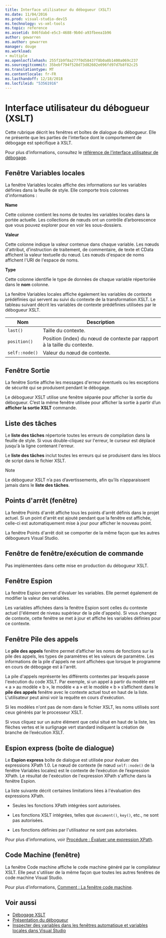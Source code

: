 ```yaml
---
title: Interface utilisateur du débogueur (XSLT)
ms.date: 11/04/2016
ms.prod: visual-studio-dev15
ms.technology: vs-xml-tools
ms.topic: reference
ms.assetid: 846fdabd-e5c3-4688-9b0d-a93fbeea1b96
author: gewarren
ms.author: gewarren
manager: douge
ms.workload:
- multiple
ms.openlocfilehash: 255f1b9f8a277f0d58437f8b0a8b1400a069c237
ms.sourcegitcommit: 35bebf794f528d73d82602e096fd97d7b8f82c25
ms.translationtype: MT
ms.contentlocale: fr-FR
ms.lasthandoff: 12/18/2018
ms.locfileid: "53561916"
---
```

# <a name="debugger-user-interface-xslt"></a>Interface utilisateur du débogueur (XSLT)

Cette rubrique décrit les fenêtres et boîtes de dialogue du débogueur. Elle ne présente que les parties de l'interface dont le comportement de débogage est spécifique à XSLT.

Pour plus d’informations, consultez le [référence de l’interface utilisateur de débogage](../debugger/debugging-user-interface-reference.md).

## <a name="locals-window"></a>Fenêtre Variables locales
 La fenêtre Variables locales affiche des informations sur les variables définies dans la feuille de style. Elle comporte trois colonnes d'informations :

 **Name**

 Cette colonne contient les noms de toutes les variables locales dans la portée actuelle. Les collections de nœuds ont un contrôle d’arborescence que vous pouvez explorer pour en voir les sous-dossiers.

 **Valeur**

 Cette colonne indique la valeur contenue dans chaque variable. Les nœuds d'attribut, d'instruction de traitement, de commentaire, de texte et CData affichent la valeur textuelle du nœud. Les nœuds d'espace de noms affichent l'URI de l'espace de noms.

 **Type**

 Cette colonne identifie le type de données de chaque variable répertoriée dans le **nom** colonne.

 La fenêtre Variables locales affiche également les variables de contexte prédéfinies qui servent au suivi du contexte de la transformation XSLT. Le tableau suivant décrit les variables de contexte prédéfinies utilisées par le débogueur XSLT.

|Nom|Description|
|-|-----------------|
|`last()`|Taille du contexte.|
|`position()`|Position (index) du nœud de contexte par rapport à la taille du contexte.|
|`self::node()`|Valeur du nœud de contexte.|

## <a name="output-window"></a>Fenêtre Sortie
 La fenêtre Sortie affiche les messages d'erreur éventuels ou les exceptions de sécurité qui se produisent pendant le débogage.

 Le débogueur XSLT utilise une fenêtre séparée pour afficher la sortie du débogueur. C’est la même fenêtre utilisée pour afficher la sortie à partir d’un **afficher la sortie XSLT** commande.

## <a name="task-list"></a>Liste des tâches
 Le **liste des tâches** répertorie toutes les erreurs de compilation dans la feuille de style. Si vous double-cliquez sur l'erreur, le curseur est déplacé jusqu'à la ligne contenant l'erreur.

 Le **liste des tâches** inclut toutes les erreurs qui se produisent dans les blocs de script dans le fichier XSLT.

> [!NOTE]
> Le débogueur XSLT n’a pas d’avertissements, afin qu’ils n’apparaissent jamais dans le **liste des tâches**.

## <a name="breakpoints-window"></a>Points d'arrêt (fenêtre)
 La fenêtre Points d'arrêt affiche tous les points d'arrêt définis dans le projet actuel. Si un point d'arrêt est ajouté pendant que la fenêtre est affichée, celle-ci est automatiquement mise à jour pour afficher le nouveau point.

 La fenêtre Points d'arrêt doit se comporter de la même façon que les autres débogueurs Visual Studio.

## <a name="command-windowimmediate-window"></a>Fenêtre de fenêtre/exécution de commande
 Pas implémentées dans cette mise en production du débogueur XSLT.

## <a name="watch-window"></a>Fenêtre Espion
 La fenêtre Espion permet d'évaluer les variables. Elle permet également de modifier la valeur des variables.

 Les variables affichées dans la fenêtre Espion sont celles du contexte actuel (l'élément de niveau supérieur de la pile d'appels). Si vous changez de contexte, cette fenêtre se met à jour et affiche les variables définies pour ce contexte.

## <a name="call-stack-window"></a>Fenêtre Pile des appels
 Le **pile des appels** fenêtre permet d’afficher les noms de fonctions sur la pile des appels, les types de paramètres et les valeurs de paramètre. Les informations de la pile d'appels ne sont affichées que lorsque le programme en cours de débogage est à l'arrêt.

 La pile d'appels représente les différents contextes par lesquels passe l'exécution du code XSLT. Par exemple, si un appel à partir du modèle est « a » au modèle « b », le modèle « a » et le modèle « b » s’affichent dans le **pile des appels** fenêtre avec le contexte actuel tout en haut de la liste. L'utilisateur peut ainsi voir la requête en cours d'exécution.

 Si les modèles n'ont pas de nom dans le fichier XSLT, les noms utilisés sont ceux générés par le processeur XSLT.

 Si vous cliquez sur un autre élément que celui situé en haut de la liste, les flèches vertes et le surlignage vert standard indiquent la création de branche de l’exécution XSLT.

## <a name="quickwatch-dialog-box"></a>Espion express (boîte de dialogue)
 Le **Espion express** boîte de dialogue est utilisée pour évaluer des expressions XPath 1.0. Le nœud de contexte (le nœud `self::node()` de la fenêtre Variables locales) est le contexte de l’exécution de l’expression XPath. Le résultat de l'exécution de l'expression XPath s'affiche dans la fenêtre Espion.

 La liste suivante décrit certaines limitations liées à l'évaluation des expressions XPath.

-   Seules les fonctions XPath intégrées sont autorisées.

-   Les fonctions XSLT intégrées, telles que `document()`, `key()`, etc., ne sont pas autorisées.

-   Les fonctions définies par l'utilisateur ne sont pas autorisées.

Pour plus d'informations, voir [Procédure : Évaluer une expression XPath](../xml-tools/how-to-evaluate-an-xpath-expression.md).

## <a name="disassembly-window"></a>Code Machine (fenêtre)
 La fenêtre Code machine affiche le code machine généré par le compilateur XSLT. Elle peut s'utiliser de la même façon que toutes les autres fenêtres de code machine Visual Studio.

 Pour plus d’informations, [Comment : La fenêtre code machine](../debugger/how-to-use-the-disassembly-window.md).

## <a name="see-also"></a>Voir aussi

- [Débogage XSLT](../xml-tools/debugging-xslt.md)
- [Présentation du débogueur](../debugger/debugger-feature-tour.md)   
- [Inspecter des variables dans les fenêtres automatique et variables locales dans Visual Studio](../debugger/autos-and-locals-windows.md)